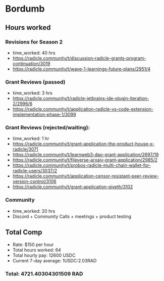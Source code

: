 # Bordumb

## Hours worked

### Revisions for Season 2
* time_worked: 40 hrs
* https://radicle.community/t/discussion-radicle-grants-program-continuation/3019
* https://radicle.community/t/wave-1-learnings-future-plans/2951/4

### Grant Reviews (passed)
* time_worked: 3 hrs
* https://radicle.community/t/radicle-jetbrains-ide-plugin-iteration-2/2996/6
* https://radicle.community/t/application-radicle-vs-code-extension-implementation-phase-1/3099

### Grant Reviews (rejected/waiting):
* time_worked: 1 hr
* https://radicle.community/t/grant-application-the-product-house-x-radicle/3071
* https://radicle.community/t/learnweb3-dao-grant-application/2697/19
* https://radicle.community/t/fileverse-arxaiv-grant-application/2985/2
* https://radicle.community/t/probos-radicle-multi-chain-wallet-for-radicle-users/3037/2
* https://radicle.community/t/application-censor-resistant-peer-review-version-control/3106
* https://radicle.community/t/grant-application-giveth/3102

### Community
* time_worked: 20 hrs
* Discord + Community Calls + meetings + product testing

## Total Comp

* Rate: $150 per hour
* Total hours worked: 64
* Total hourly pay: 12600 USDC 
* Current 7-day average: 1USDC:2.03RAD

### Total: 4721.40304301509 RAD